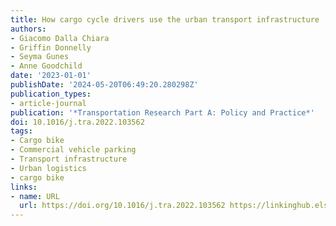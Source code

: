 ```yaml
---
title: How cargo cycle drivers use the urban transport infrastructure
authors:
- Giacomo Dalla Chiara
- Griffin Donnelly
- Seyma Gunes
- Anne Goodchild
date: '2023-01-01'
publishDate: '2024-05-20T06:49:20.280298Z'
publication_types:
- article-journal
publication: '*Transportation Research Part A: Policy and Practice*'
doi: 10.1016/j.tra.2022.103562
tags:
- Cargo bike
- Commercial vehicle parking
- Transport infrastructure
- Urban logistics
- cargo bike
links:
- name: URL
  url: https://doi.org/10.1016/j.tra.2022.103562 https://linkinghub.elsevier.com/retrieve/pii/S0965856422003135
---
```

